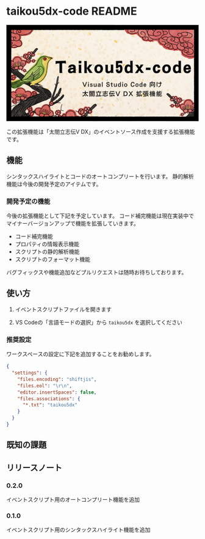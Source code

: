 # taikou5dx-code README

![Title](https://raw.githubusercontent.com/tarot-shogun/tarot-shogun/main/images/taikou5dx-code.png)

この拡張機能は「太閤立志伝V DX」のイベントソース作成を支援する拡張機能です。

## 機能

シンタックスハイライトとコードのオートコンプリートを行います。
静的解析機能は今後の開発予定のアイテムです。

### 開発予定の機能

今後の拡張機能として下記を予定しています。
コード補完機能は現在実装中でマイナーバージョンアップで機能を拡張していきます。

- コード補完機能
- プロパティの情報表示機能
- スクリプトの静的解析機能
- スクリプトのフォーマット機能

バグフィックスや機能追加などプルリクエストは随時お待ちしております。

## 使い方

1. イベントスクリプトファイルを開きます

1. VS Codeの「言語モードの選択」から `taikou5dx` を選択してください

### 推奨設定

ワークスペースの設定に下記を追加することをお勧めします。

```json
{
  "settings": {
    "files.encoding": "shiftjis",
    "files.eol": "\r\n",
    "editor.insertSpaces": false,
    "files.associations": {
      "*.txt": "taikou5dx"
    }
  }
}
```

## 既知の課題

## リリースノート

### 0.2.0

イベントスクリプト用のオートコンプリート機能を追加

### 0.1.0

イベントスクリプト用のシンタックスハイライト機能を追加
